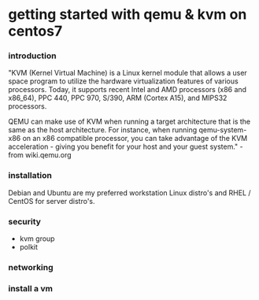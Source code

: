 getting started with qemu & kvm on centos7
==========================================




### introduction
"KVM (Kernel Virtual Machine) is a Linux kernel module that allows a user space program to utilize the hardware virtualization features of various processors.  Today, it supports recent Intel and AMD processors (x86 and x86_64), PPC 440, PPC 970, S/390, ARM (Cortex A15), and MIPS32 processors.

QEMU can make use of KVM when running a target architecture that is the same as the host architecture. For instance, when running qemu-system-x86 on an x86 compatible processor, you can take advantage of the KVM acceleration - giving you benefit for your host and your guest system." - from wiki.qemu.org


### installation
Debian and Ubuntu are my preferred workstation Linux distro's and RHEL / CentOS
for server distro's.


### security

* kvm group
* polkit


### networking




### install a vm




